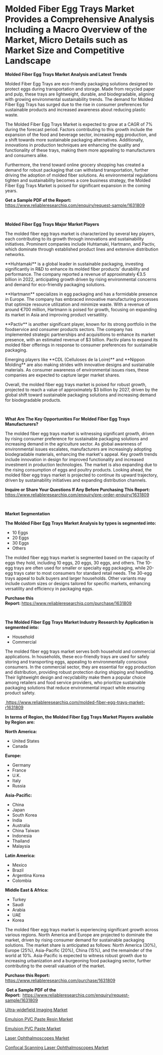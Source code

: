 <p><h1>Molded Fiber Egg Trays Market Provides a Comprehensive Analysis Including a Macro Overview of the Market, Micro Details such as Market Size and Competitive Landscape</h1></p><p><strong>Molded Fiber Egg Trays Market Analysis and Latest Trends</strong></p>
<p><p>Molded Fiber Egg Trays are eco-friendly packaging solutions designed to protect eggs during transportation and storage. Made from recycled paper and pulp, these trays are lightweight, durable, and biodegradable, aligning with growing environmental sustainability trends. The demand for Molded Fiber Egg Trays has surged due to the rise in consumer preferences for sustainable products and increased awareness about reducing plastic waste.</p><p>The Molded Fiber Egg Trays Market is expected to grow at a CAGR of 7% during the forecast period. Factors contributing to this growth include the expansion of the food and beverage sector, increasing egg production, and a shift towards more sustainable packaging alternatives. Additionally, innovations in production techniques are enhancing the quality and functionality of these trays, making them more appealing to manufacturers and consumers alike. </p><p>Furthermore, the trend toward online grocery shopping has created a demand for robust packaging that can withstand transportation, further driving the adoption of molded fiber solutions. As environmental regulations tighten and sustainability becomes a core business strategy, the Molded Fiber Egg Trays Market is poised for significant expansion in the coming years.</p></p>
<p><strong>Get a Sample PDF of the Report:&nbsp;</strong> <a href="https://www.reliableresearchiq.com/enquiry/request-sample/1631809?utm_campaign=1117&utm_medium=2&utm_source=Github&utm_content=ia&utm_term=29032025&utm_id=molded-fiber-egg-trays">https://www.reliableresearchiq.com/enquiry/request-sample/1631809</a></p>
<p>&nbsp;</p>
<p><strong>Molded Fiber Egg Trays Major Market Players</strong></p>
<p><p>The molded fiber egg trays market is characterized by several key players, each contributing to its growth through innovations and sustainability initiatives. Prominent companies include Huhtamaki, Hartmann, and Pactiv, which dominate through established product lines and extensive distribution networks.</p><p>**Huhtamaki** is a global leader in sustainable packaging, investing significantly in R&D to enhance its molded fiber products' durability and performance. The company reported a revenue of approximately €3.5 billion in 2022, anticipating growth driven by rising environmental concerns and demand for eco-friendly packaging solutions.</p><p>**Hartmann** specializes in egg packaging and has a formidable presence in Europe. The company has embraced innovative manufacturing processes that optimize resource utilization and minimize waste. With a revenue of around €700 million, Hartmann is poised for growth, focusing on expanding its market in Asia and improving product versatility.</p><p>**Pactiv** is another significant player, known for its strong portfolio in the foodservice and consumer products sectors. The company has implemented strategic partnerships and acquisitions to enhance its market presence, with an estimated revenue of $3 billion. Pactiv plans to expand its molded fiber offerings in response to consumer preferences for sustainable packaging.</p><p>Emerging players like **CDL (Celluloses de la Loire)** and **Nippon Molding** are also making strides with innovative designs and sustainable materials. As consumer awareness of environmental issues rises, these companies are expected to capture larger market shares.</p><p>Overall, the molded fiber egg trays market is poised for robust growth, projected to reach a value of approximately $3 billion by 2027, driven by the global shift toward sustainable packaging solutions and increasing demand for biodegradable products.</p></p>
<p>&nbsp;</p>
<p><strong>What Are The Key Opportunities For Molded Fiber Egg Trays Manufacturers?</strong></p>
<p><p>The molded fiber egg trays market is witnessing significant growth, driven by rising consumer preference for sustainable packaging solutions and increasing demand in the agriculture sector. As global awareness of environmental issues escalates, manufacturers are increasingly adopting biodegradable materials, enhancing the market's appeal. Key growth trends include innovation in design for improved functionality and increased investment in production technologies. The market is also expanding due to the rising consumption of eggs and poultry products. Looking ahead, the molded fiber egg trays market is projected to continue its upward trajectory, driven by sustainability initiatives and expanding distribution channels.</p></p>
<p><strong>Inquire or Share Your Questions If Any Before Purchasing This Report:</strong> <a href="https://www.reliableresearchiq.com/enquiry/pre-order-enquiry/1631809?utm_campaign=1117&utm_medium=2&utm_source=Github&utm_content=ia&utm_term=29032025&utm_id=molded-fiber-egg-trays">https://www.reliableresearchiq.com/enquiry/pre-order-enquiry/1631809</a></p>
<p>&nbsp;</p>
<p><strong>Market Segmentation</strong></p>
<p><strong>The Molded Fiber Egg Trays Market Analysis by types is segmented into:</strong></p>
<p><ul><li>10 Eggs</li><li>20 Eggs</li><li>30 Eggs</li><li>Others</li></ul></p>
<p><p>The molded fiber egg trays market is segmented based on the capacity of eggs they hold, including 10 eggs, 20 eggs, 30 eggs, and others. The 10-egg trays are often used for smaller or specialty egg packaging, while 20-egg trays cater to most consumers for standard retail needs. The 30-egg trays appeal to bulk buyers and larger households. Other variants may include custom sizes or designs tailored for specific markets, enhancing versatility and efficiency in packaging eggs.</p></p>
<p><strong>Purchase this Report:&nbsp;</strong><a href="https://www.reliableresearchiq.com/purchase/1631809?utm_campaign=1117&utm_medium=2&utm_source=Github&utm_content=ia&utm_term=29032025&utm_id=molded-fiber-egg-trays">https://www.reliableresearchiq.com/purchase/1631809</a></p>
<p>&nbsp;</p>
<p><strong>The Molded Fiber Egg Trays Market Industry Research by Application is segmented into:</strong></p>
<p><ul><li>Household</li><li>Commercial</li></ul></p>
<p><p>The molded fiber egg trays market serves both household and commercial applications. In households, these eco-friendly trays are used for safely storing and transporting eggs, appealing to environmentally conscious consumers. In the commercial sector, they are essential for egg production and distribution, providing robust protection during shipping and handling. Their lightweight design and recyclability make them a popular choice among retailers and food service providers, who prioritize sustainable packaging solutions that reduce environmental impact while ensuring product safety.</p></p>
<p><a href="https://www.reliableresearchiq.com/molded-fiber-egg-trays-market-r1631809?utm_campaign=1117&utm_medium=2&utm_source=Github&utm_content=ia&utm_term=29032025&utm_id=molded-fiber-egg-trays">&nbsp;https://www.reliableresearchiq.com/molded-fiber-egg-trays-market-r1631809</a></p>
<p><strong>In terms of Region, the Molded Fiber Egg Trays Market Players available by Region are:</strong></p>
<p>
    <p> <strong> North America: </strong>
        <ul>
            <li>United States</li>
            <li>Canada</li>
        </ul>
        </p> 
    <p> <strong> Europe: </strong>
        <ul>
            <li>Germany</li>
            <li>France</li>
            <li>U.K.</li>
            <li>Italy</li>
            <li>Russia</li>
        </ul>
        </p> 
    <p> <strong> Asia-Pacific: </strong>
        <ul>
            <li>China</li>
            <li>Japan</li>
            <li>South Korea</li>
            <li>India</li>
            <li>Australia</li>
            <li>China Taiwan</li>
            <li>Indonesia</li>
            <li>Thailand</li>
            <li>Malaysia</li>
        </ul>
        </p> 
    <p> <strong> Latin America: </strong>
        <ul>
            <li>Mexico</li>
            <li>Brazil</li>
            <li>Argentina Korea</li>
            <li>Colombia</li>
        </ul>
        </p> 
    <p> <strong> Middle East & Africa: </strong>
        <ul>
            <li>Turkey</li>
            <li>Saudi</li>
            <li>Arabia</li>
            <li>UAE</li>
            <li>Korea</li>
        </ul>
    </p>
    </p>
<p><p>The molded fiber egg trays market is experiencing significant growth across various regions. North America and Europe are projected to dominate the market, driven by rising consumer demand for sustainable packaging solutions. The market share is anticipated as follows: North America (30%), Europe (25%), Asia-Pacific (20%), China (15%), and the remainder of the world at 10%. Asia-Pacific is expected to witness robust growth due to increasing urbanization and a burgeoning food packaging sector, further contributing to the overall valuation of the market.</p></p>
<p><strong>Purchase this Report: </strong><a href="https://www.reliableresearchiq.com/purchase/1631809?utm_campaign=1117&utm_medium=2&utm_source=Github&utm_content=ia&utm_term=29032025&utm_id=molded-fiber-egg-trays">https://www.reliableresearchiq.com/purchase/1631809</a></p>
<p>&nbsp;<strong>Get a Sample PDF of the Report:&nbsp;&nbsp;</strong><a href="https://www.reliableresearchiq.com/enquiry/request-sample/1631809?utm_campaign=1117&utm_medium=2&utm_source=Github&utm_content=ia&utm_term=29032025&utm_id=molded-fiber-egg-trays">https://www.reliableresearchiq.com/enquiry/request-sample/1631809</a></p>
<p><strong></strong></p>
<p><p><a href="https://github.com/toghojbeinta/Market-Research-Report-List-1/blob/main/ultra-widefield-imaging-market.md?utm_campaign=1117&utm_medium=2&utm_source=Github&utm_content=ia&utm_term=29032025&utm_id=molded-fiber-egg-trays">Ultra-widefield Imaging Market</a></p><p><a href="https://github.com/kluviabolofo/Market-Research-Report-List-1/blob/main/emulsion-pvc-paste-resin-market.md?utm_campaign=1117&utm_medium=2&utm_source=Github&utm_content=ia&utm_term=29032025&utm_id=molded-fiber-egg-trays">Emulsion PVC Paste Resin Market</a></p><p><a href="https://github.com/spehnluenaru/Market-Research-Report-List-1/blob/main/emulsion-pvc-paste-market.md?utm_campaign=1117&utm_medium=2&utm_source=Github&utm_content=ia&utm_term=29032025&utm_id=molded-fiber-egg-trays">Emulsion PVC Paste Market</a></p><p><a href="https://github.com/alefermeivys/Market-Research-Report-List-1/blob/main/laser-ophthalmoscopes-market.md?utm_campaign=1117&utm_medium=2&utm_source=Github&utm_content=ia&utm_term=29032025&utm_id=molded-fiber-egg-trays">Laser Ophthalmoscopes Market</a></p><p><a href="https://github.com/jaspartatin/Market-Research-Report-List-1/blob/main/confocal-scanning-laser-ophthalmoscopes-market.md?utm_campaign=1117&utm_medium=2&utm_source=Github&utm_content=ia&utm_term=29032025&utm_id=molded-fiber-egg-trays">Confocal Scanning Laser Ophthalmoscopes Market</a></p></p>
